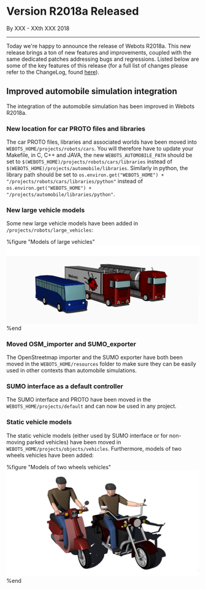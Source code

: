 # Version R2018a Released

<p id="publish-data">By XXX - XXth XXX 2018</p>

---

Today we're happy to announce the release of Webots R2018a. This new release brings a ton of new features and improvements, coupled with the same dedicated patches addressing bugs and regressions. Listed below are some of the key features of this release (for a full list of changes please refer to the ChangeLog, found [here](https://www.cyberbotics.com/dvd/common/doc/webots/ChangeLog.html)).


## Improved automobile simulation integration

The integration of the automobile simulation has been improved in Webots R2018a.

### New location for car PROTO files and libraries

The car PROTO files, libraries and associated worlds have been moved into `WEBOTS_HOME/projects/robots/cars`.
You will therefore have to update your Makefile, in C, C++ and JAVA, the new `WEBOTS_AUTOMOBILE_PATH` should be set to `$(WEBOTS_HOME)/projects/robots/cars/libraries` instead of `$(WEBOTS_HOME)/projects/automobile/libraries`.
Similarly in python, the library path should be set to `os.environ.get("WEBOTS_HOME") + "/projects/robots/cars/libraries/python"` instead of `os.environ.get("WEBOTS_HOME") + "/projects/automobile/libraries/python"`.

### New large vehicle models

Some new large vehicle models have been added in `/projects/robots/large_vehicles`:

%figure "Models of large vehicles"
![large vehicles](images/large_vehicles.png)
%end

### Moved OSM_importer and SUMO_exporter

The OpenStreetmap importer and the SUMO exporter have both been moved in the `WEBOTS_HOME/resources` folder to make sure they can be easily used in other contexts than automobile simulations.

### SUMO interface as a default controller

The SUMO interface and PROTO have been moved in the `WEBOTS_HOME/projects/default` and can now be used in any project.

### Static vehicle models

The static vehicle models (either used by SUMO interface or for non-moving parked vehicles) have been moved in `WEBOTS_HOME/projects/objects/vehicles`. Furthermore, models of two wheels vehicles have been added:

%figure "Models of two wheels vehicles"
![two wheels](images/two_wheels.png)
%end
